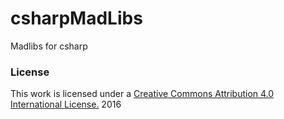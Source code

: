 # csharpMadLibs
Madlibs for csharp
### License
This work is licensed under a [Creative Commons Attribution 4.0 International License.](http://creativecommons.org/licenses/by/4.0/) 2016
